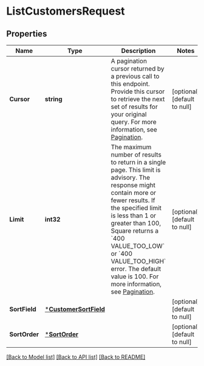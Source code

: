 # ListCustomersRequest

## Properties
Name | Type | Description | Notes
------------ | ------------- | ------------- | -------------
**Cursor** | **string** | A pagination cursor returned by a previous call to this endpoint. Provide this cursor to retrieve the next set of results for your original query.  For more information, see [Pagination](https://developer.squareup.com/docs/build-basics/common-api-patterns/pagination). | [optional] [default to null]
**Limit** | **int32** | The maximum number of results to return in a single page. This limit is advisory. The response might contain more or fewer results. If the specified limit is less than 1 or greater than 100, Square returns a &#x60;400 VALUE_TOO_LOW&#x60; or &#x60;400 VALUE_TOO_HIGH&#x60; error. The default value is 100.  For more information, see [Pagination](https://developer.squareup.com/docs/build-basics/common-api-patterns/pagination). | [optional] [default to null]
**SortField** | [***CustomerSortField**](CustomerSortField.md) |  | [optional] [default to null]
**SortOrder** | [***SortOrder**](SortOrder.md) |  | [optional] [default to null]

[[Back to Model list]](../README.md#documentation-for-models) [[Back to API list]](../README.md#documentation-for-api-endpoints) [[Back to README]](../README.md)

